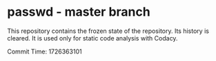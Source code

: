 # passwd - master branch

This repository contains the frozen state of the repository.
Its history is cleared. It is used only for static code
analysis with Codacy.

Commit Time: 1726363101